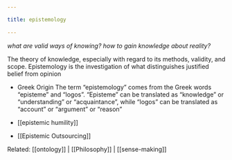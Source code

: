 ```yaml
---
title: epistemology 
---
```

*what are valid ways of knowing?*
*how to gain knowledge about reality?*

The theory of knowledge, especially with regard to its methods, validity, and scope. Epistemology is the investigation of what distinguishes justified belief from opinion

- Greek Origin
The term “epistemology” comes from the Greek words “episteme” and “logos”. “Episteme” can be translated as “knowledge” or “understanding” or “acquaintance”, while “logos” can be translated as “account” or “argument” or “reason”


- [[epistemic humility]]
- [[Epistemic Outsourcing]]


Related: [[ontology]] | [[Philosophy]] | [[sense-making]]
